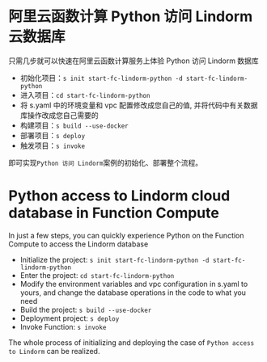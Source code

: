 # 阿里云函数计算 Python 访问 Lindorm 云数据库

只需几步就可以快速在阿里云函数计算服务上体验 Python 访问 Lindorm 数据库

- 初始化项目：`s init start-fc-lindorm-python -d start-fc-lindorm-python`
- 进入项目：`cd start-fc-lindorm-python`
- 将 s.yaml 中的环境变量和 vpc 配置修改成您自己的值, 并将代码中有关数据库操作改成您自己需要的
- 构建项目：`s build --use-docker`
- 部署项目：`s deploy`
- 触发项目：`s invoke`

即可实现`Python 访问 Lindorm`案例的初始化、部署整个流程。


# Python access to Lindorm cloud database in Function Compute

In just a few steps, you can quickly experience Python on the Function Compute to access the Lindorm database

- Initialize the project: `s init start-fc-lindorm-python -d start-fc-lindorm-python`
- Enter the project: `cd start-fc-lindorm-python`
- Modify the environment variables and vpc configuration in s.yaml to yours, and change the database operations in the code to what you need
- Build the project: `s build --use-docker`
- Deployment project: `s deploy`
- Invoke Function: `s invoke`

The whole process of initializing and deploying the case of `Python access to Lindorm` can be realized.
